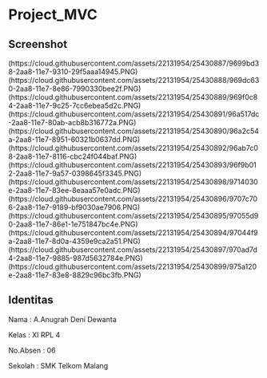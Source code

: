 # Project_MVC
<h2> Screenshot </h2>
(https://cloud.githubusercontent.com/assets/22131954/25430887/9699bd38-2aa8-11e7-9310-29f5aaa14945.PNG)
(https://cloud.githubusercontent.com/assets/22131954/25430888/969dc630-2aa8-11e7-8e86-7990330bee2f.PNG)
(https://cloud.githubusercontent.com/assets/22131954/25430889/969f0c84-2aa8-11e7-9c25-7cc6ebea5d2c.PNG)
(https://cloud.githubusercontent.com/assets/22131954/25430891/96a517dc-2aa8-11e7-80ab-acb8b316772a.PNG)
(https://cloud.githubusercontent.com/assets/22131954/25430890/96a2c54a-2aa8-11e7-8951-60321b0637dd.PNG)
(https://cloud.githubusercontent.com/assets/22131954/25430892/96ab7c08-2aa8-11e7-8116-cbc24f044baf.PNG)
(https://cloud.githubusercontent.com/assets/22131954/25430893/96f9b012-2aa8-11e7-9a57-0398645f3345.PNG)
(https://cloud.githubusercontent.com/assets/22131954/25430898/9714030e-2aa8-11e7-83ee-8eaaa57e0adc.PNG)
(https://cloud.githubusercontent.com/assets/22131954/25430896/9707c706-2aa8-11e7-9189-bf9030ae7906.PNG)
(https://cloud.githubusercontent.com/assets/22131954/25430895/97055d90-2aa8-11e7-86e1-1e751847bc4e.PNG)
(https://cloud.githubusercontent.com/assets/22131954/25430894/97044f9a-2aa8-11e7-8d0a-4359e9ca2a51.PNG)
(https://cloud.githubusercontent.com/assets/22131954/25430897/970ad7d4-2aa8-11e7-9885-987d5632784e.PNG)
(https://cloud.githubusercontent.com/assets/22131954/25430899/975a120e-2aa8-11e7-83e8-8829c96bc3fb.PNG)

<h2> Identitas </h2>

Nama : A.Anugrah Deni Dewanta

Kelas : XI RPL 4

No.Absen : 06

Sekolah : SMK Telkom Malang
